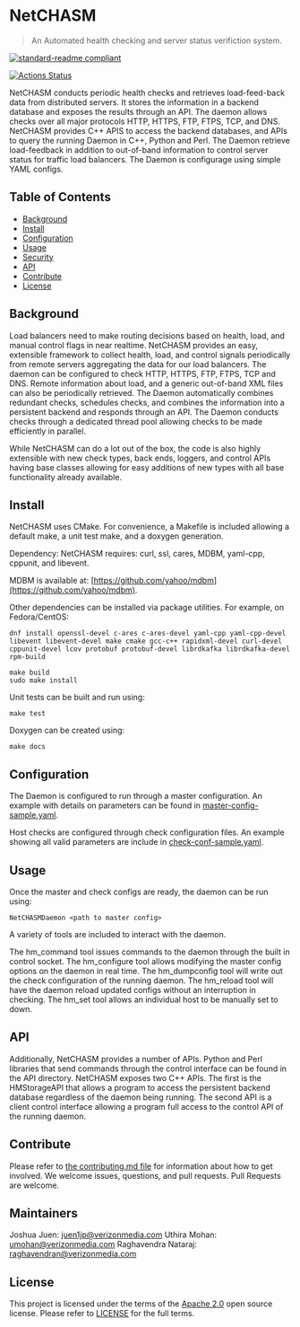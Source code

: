# NetCHASM
> An Automated health checking and server status verifiction system.

[![standard-readme compliant](https://img.shields.io/badge/readme%20style-standard-brightgreen.svg?style=flat-square)](https://github.com/RichardLitt/standard-readme)

[![Actions Status](https://github.com/raghavendra-nataraj/NetCHASM/workflows/build/badge.svg)](https://github.com/raghavendra-nataraj/NetCHASM/actions)

NetCHASM conducts periodic health checks and retrieves load-feed-back data from distributed servers. It stores the information in a backend database and exposes the results through an API. The daemon allows checks over all major protocols HTTP, HTTPS, FTP, FTPS, TCP, and DNS. NetCHASM provides C++ APIS to access the backend databases, and APIs to query the running Daemon in C++, Python and Perl. The Daemon retrieve load-feedback in addition to out-of-band information to control server status for traffic load balancers. The Daemon is configurage using simple YAML configs.


## Table of Contents

- [Background](#background)
- [Install](#install)
- [Configuration](#configuration)
- [Usage](#usage)
- [Security](#security)
- [API](#api)
- [Contribute](#contribute)
- [License](#license)

## Background

Load balancers need to make routing decisions based on health, load, and manual control flags in near realtime. NetCHASM provides an easy, extensible framework to collect health, load, and control signals periodically from remote servers aggregating the data for our load balancers. The daemon can be configured to check HTTP, HTTPS, FTP, FTPS, TCP and DNS. Remote information about load, and a generic out-of-band XML files can also be periodically retrieved. The Daemon automatically combines redundant checks, schedules checks, and combines the information into a persistent backend and responds through an API. The Daemon conducts checks through a dedicated thread pool allowing checks to be made efficiently in parallel.

While NetCHASM can do a lot out of the box, the code is also highly extensible with new check types, back ends, loggers, and control APIs having base classes allowing for easy additions of new types with all base functionality already available. 

## Install

NetCHASM uses CMake. For convenience, a Makefile is included allowing a default make, a unit test make, and a doxygen generation. 

Dependency:
NetCHASM requires: curl, ssl, cares, MDBM, yaml-cpp, cppunit, and libevent. 

MDBM is available at: [https://github.com/yahoo/mdbm](https://github.com/yahoo/mdbm).

Other dependencies can be installed via package utilities.
For example, on Fedora/CentOS:

```
dnf install openssl-devel c-ares c-ares-devel yaml-cpp yaml-cpp-devel libevent libevent-devel make cmake gcc-c++ rapidxml-devel curl-devel cppunit-devel lcov protobuf protobuf-devel librdkafka librdkafka-devel rpm-build

make build
sudo make install
```

Unit tests can be built and run using:
```
make test
```

Doxygen can be created using:
```
make docs
```


## Configuration
The Daemon is configured to run through a master configuration. An example with details on parameters can be found in [master-config-sample.yaml](master-config-sample.yaml).

Host checks are configured through check configuration files. An example showing all valid parameters are include in [check-conf-sample.yaml](check-conf-sample.yaml).

## Usage

Once the master and check configs are ready, the daemon can be run using:

```
NetCHASMDaemon <path to master config>
```

A variety of tools are included to interact with the daemon.

The hm_command tool issues commands to the daemon through the built in control socket. 
The hm_configure tool allows modifying the master config options on the daemon in real time.
The hm_dumpconfig tool will write out the check configuration of the running daemon.
The hm_reload tool will have the daemon reload updated configs without an interruption in checking.
The hm_set tool allows an individual host to be manually set to down.


## API

Additionally, NetCHASM provides a number of APIs. Python and Perl libraries that send commands through the control interface can be found in the API directory. NetCHASM exposes two C++ APIs. The first is the HMStorageAPI that allows a program to access the persistent backend database regardless of the daemon being running. The second API is a client control interface allowing a program full access to the control API of the running daemon.


## Contribute

Please refer to [the contributing.md file](Contributing.md) for information about how to get involved. We welcome issues, questions, and pull requests. Pull Requests are welcome.

## Maintainers
Joshua Juen: juen1jp@verizonmedia.com
Uthira Mohan: umohan@verizonmedia.com
Raghavendra Nataraj: raghavendran@verizonmedia.com

## License

This project is licensed under the terms of the [Apache 2.0](LICENSE-Apache-2.0) open source license. Please refer to [LICENSE](LICENSE) for the full terms.


